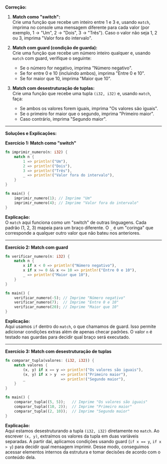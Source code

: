 **Correção:**

1. **Match como "switch":**  
   Crie uma função que recebe um inteiro entre 1 e 3 e, usando `match`, imprima no console uma mensagem diferente para cada valor (por exemplo, 1 -> "Um", 2 -> "Dois", 3 -> "Três"). Caso o valor não seja 1, 2 ou 3, imprima "Valor fora do intervalo".

2. **Match com guard (condição de guarda):**  
   Crie uma função que recebe um número inteiro qualquer e, usando `match` com guard, verifique o seguinte:  
   - Se o número for negativo, imprima "Número negativo".  
   - Se for entre 0 e 10 (incluindo ambos), imprima "Entre 0 e 10".  
   - Se for maior que 10, imprima "Maior que 10".

3. **Match com desestruturação de tuplas:**  
   Crie uma função que recebe uma tupla `(i32, i32)` e, usando `match`, faça:  
   - Se ambos os valores forem iguais, imprima "Os valores são iguais".  
   - Se o primeiro for maior que o segundo, imprima "Primeiro maior".  
   - Caso contrário, imprima "Segundo maior".

---

**Soluções e Explicações:**

**Exercício 1: Match como "switch"**

```rust
fn imprimir_numero(n: i32) {
    match n {
        1 => println!("Um"),
        2 => println!("Dois"),
        3 => println!("Três"),
        _ => println!("Valor fora do intervalo"),
    }
}

fn main() {
    imprimir_numero(1); // Imprime "Um"
    imprimir_numero(4); // Imprime "Valor fora do intervalo"
}
```

**Explicação:**  
O `match` aqui funciona como um "switch" de outras linguagens. Cada padrão (1, 2, 3) mapeia para um braço diferente. O `_` é um "coringa" que corresponde a qualquer outro valor que não bateu nos anteriores.

---

**Exercício 2: Match com guard**

```rust
fn verificar_numero(n: i32) {
    match n {
        x if x < 0 => println!("Número negativo"),
        x if x >= 0 && x <= 10 => println!("Entre 0 e 10"),
        _ => println!("Maior que 10"),
    }
}

fn main() {
    verificar_numero(-5); // Imprime "Número negativo"
    verificar_numero(7);  // Imprime "Entre 0 e 10"
    verificar_numero(20); // Imprime "Maior que 10"
}
```

**Explicação:**  
Aqui usamos `if` dentro do `match`, o que chamamos de guard. Isso permite adicionar condições extras além de apenas checar padrões. O valor `n` é testado nas guardas para decidir qual braço será executado.

---

**Exercício 3: Match com desestruturação de tuplas**

```rust
fn comparar_tupla(valores: (i32, i32)) {
    match valores {
        (x, y) if x == y => println!("Os valores são iguais"),
        (x, y) if x > y  => println!("Primeiro maior"),
        _                => println!("Segundo maior"),
    }
}

fn main() {
    comparar_tupla((5, 5));   // Imprime "Os valores são iguais"
    comparar_tupla((10, 2));  // Imprime "Primeiro maior"
    comparar_tupla((2, 10));  // Imprime "Segundo maior"
}
```

**Explicação:**  
Aqui estamos desestruturando a tupla `(i32, i32)` diretamente no `match`. Ao escrever `(x, y)`, extraímos os valores da tupla em duas variáveis separadas. A partir daí, aplicamos condições usando guard (`if x == y`, `if x > y`) para decidir qual mensagem imprimir. Desse modo, conseguimos acessar elementos internos da estrutura e tomar decisões de acordo com o conteúdo dela.